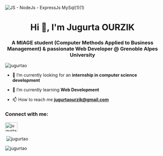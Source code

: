 
![JS - NodeJs - ExpressJs MySql(1)(1)](https://github.com/JugurtaO/jugurtaO/assets/98745935/5184101d-ba2c-4606-add3-2911919f8aff)

<h1 align="center">Hi 👋, I'm Jugurta OURZIK</h1>
<h3 align="center">A MIAGE student (Computer Methods Applied to Business Management) & passionate Web Developer @ Grenoble Alpes University </h3>

<p align="left"> <img src="https://komarev.com/ghpvc/?username=jugurtao&label=Profile%20views&color=0e75b6&style=flat" alt="jugurtao" /> </p>

- 🔭 I’m currently looking for an **internship in computer science development**

- 🌱 I’m currently learning **Web Development**

- 📫 How to reach me **jugurtaourzik@gmail.com**

<h3 align="left">Connect with me:</h3>
<p align="left">
<a href="https://linkedin.com/in/jugurtao" target="blank"><img align="center" src="https://raw.githubusercontent.com/rahuldkjain/github-profile-readme-generator/master/src/images/icons/Social/linked-in-alt.svg" alt="jugurtao" height="30" width="40" /></a>
</p>

<p>&nbsp;<img align="center" src="https://github-readme-stats.vercel.app/api?username=jugurtao&show_icons=true&locale=en" alt="jugurtao" /></p>

<p><img align="center" src="https://github-readme-streak-stats.herokuapp.com/?user=jugurtao&" alt="jugurtao" /></p>

